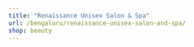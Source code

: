 ```yaml
---
title: "Renaissance Unisex Salon & Spa"
url: /bengaluru/renaissance-unisex-salon-and-spa/
shop: beauty
---
```

